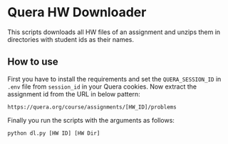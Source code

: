 # Quera HW Downloader
This scripts downloads all HW files of an assignment and unzips them in directories with student ids as their names.
## How to use
First you have to install the requirements and set the `QUERA_SESSION_ID` in `.env` file from `session_id` in your Quera cookies.
Now extract the assignment id from the URL in below pattern:

`https://quera.org/course/assignments/[HW_ID]/problems`

Finally you run the scripts with the arguments as follows:

`python dl.py [HW ID] [HW Dir]`